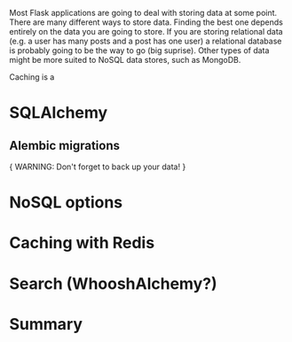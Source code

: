 Most Flask applications are going to deal with storing data at some point. There are many different ways to store data. Finding the best one depends entirely on the data you are going to store. If you are storing relational data (e.g. a user has many posts and a post has one user) a relational database is probably going to be the way to go (big suprise). Other types of data might be more suited to NoSQL data stores, such as MongoDB.

Caching is a 

# SQLAlchemy
## Alembic migrations
{ WARNING: Don't forget to back up your data! }

# NoSQL options
# Caching with Redis
# Search (WhooshAlchemy?)
# Summary